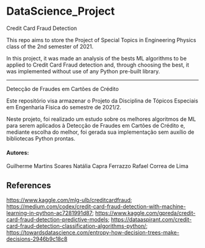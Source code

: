 # DataScience_Project


 Credit Card Fraud Detection

This repo aims to store the Project of Special Topics in Engineering Physics class of the 2nd semester of 2021.

In this project, it was made an analysis of the bests ML algorithms to be applied to Credit Card Fraud detection and, through choosing the best, it was implemented without use of any Python pre-built library.


______________________________________________________________________

 Detecção de Fraudes em Cartões de Crédito

Este repositório visa armazenar o Projeto da Disciplina de Tópicos Especiais em Engenharia Física do semestre de 2021/2.

Neste projeto, foi realizado um estudo sobre os melhores algoritmos de ML para serem aplicados à Detecção de Fraudes em Cartões de Crédito e, mediante escolha do melhor, foi gerada sua implementação sem auxílio de bibliotecas Python prontas.




#### Autores:
Guilherme Martins Soares
Natália Capra Ferrazzo
Rafael Correa de Lima




## References 
https://www.kaggle.com/mlg-ulb/creditcardfraud;
https://medium.com/codex/credit-card-fraud-detection-with-machine-learning-in-python-ac7281991d87;
https://www.kaggle.com/gpreda/credit-card-fraud-detection-predictive-models;
https://dataaspirant.com/credit-card-fraud-detection-classification-algorithms-python/;
https://towardsdatascience.com/entropy-how-decision-trees-make-decisions-2946b9c18c8
